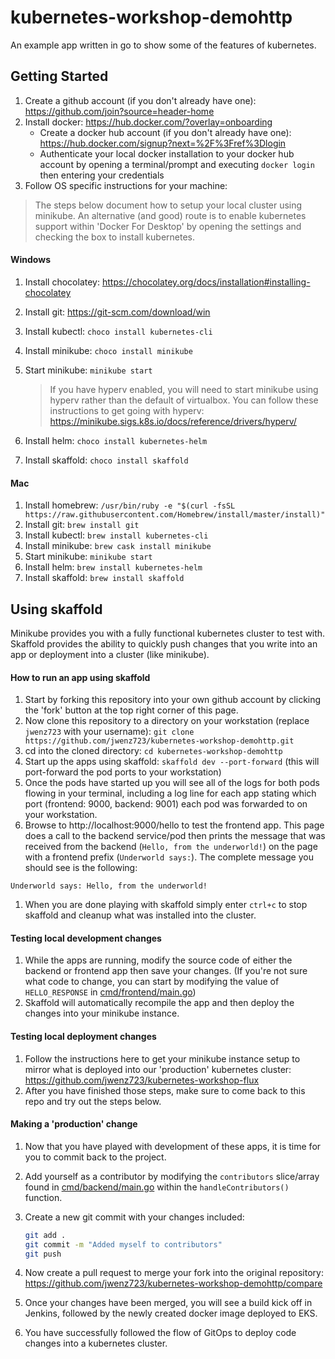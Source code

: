 # kubernetes-workshop-demohttp

An example app written in go to show some of the features of kubernetes.

## Getting Started

1. Create a github account (if you don't already have one): https://github.com/join?source=header-home
1. Install docker: https://hub.docker.com/?overlay=onboarding
    * Create a docker hub account (if you don't already have one): https://hub.docker.com/signup?next=%2F%3Fref%3Dlogin
    * Authenticate your local docker installation to your docker hub account by opening a terminal/prompt and executing 
    `docker login` then entering your credentials
1. Follow OS specific instructions for your machine:

> The steps below document how to setup your local cluster using minikube. An alternative (and good) route is to enable
> kubernetes support within 'Docker For Desktop' by opening the settings and checking the box to install kubernetes.

#### Windows
1. Install chocolatey: https://chocolatey.org/docs/installation#installing-chocolatey
1. Install git: https://git-scm.com/download/win
1. Install kubectl: `choco install kubernetes-cli`
1. Install minikube: `choco install minikube`
1. Start minikube: `minikube start`
    
    > If you have hyperv enabled, you will need to start minikube using hyperv rather than the default of virtualbox. You
    > can follow these instructions to get going with hyperv: https://minikube.sigs.k8s.io/docs/reference/drivers/hyperv/

1. Install helm: `choco install kubernetes-helm`
1. Install skaffold: `choco install skaffold`

#### Mac

1. Install homebrew: `/usr/bin/ruby -e "$(curl -fsSL https://raw.githubusercontent.com/Homebrew/install/master/install)"`
1. Install git: `brew install git`
1. Install kubectl: `brew install kubernetes-cli`
1. Install minikube: `brew cask install minikube`
1. Start minikube: `minikube start`
1. Install helm: `brew install kubernetes-helm`
1. Install skaffold: `brew install skaffold`


## Using skaffold

Minikube provides you with a fully functional kubernetes cluster to test with. Skaffold provides the ability to quickly
push changes that you write into an app or deployment into a cluster (like minikube).

#### How to run an app using skaffold

1. Start by forking this repository into your own github account by clicking the 'fork' button at the top right corner of this page.
1. Now clone this repository to a directory on your workstation (replace `jwenz723` with your username): `git clone https://github.com/jwenz723/kubernetes-workshop-demohttp.git`
1. cd into the cloned directory: `cd kubernetes-workshop-demohttp`
1. Start up the apps using skaffold: `skaffold dev --port-forward` (this will port-forward the pod ports to your workstation)
1. Once the pods have started up you will see all of the logs for both pods flowing in your terminal, including
a log line for each app stating which port (frontend: 9000, backend: 9001) each pod was forwarded to on your workstation.
1. Browse to http://localhost:9000/hello to test the frontend app. This page does a call to the backend service/pod then
prints the message that was received from the backend (`Hello, from the underworld!`) on the page with a frontend prefix
(`Underworld says:`). The complete message you should see is the following:

```text
Underworld says: Hello, from the underworld!
```

1. When you are done playing with skaffold simply enter `ctrl+c` to stop skaffold and cleanup what was installed into the cluster.

#### Testing local development changes

1. While the apps are running, modify the source code of either the backend or frontend app then save your changes. (If 
you're not sure what code to change, you can start by modifying the value of `HELLO_RESPONSE` in [cmd/frontend/main.go](/cmd/frontend/main.go)) 
1. Skaffold will automatically recompile the app and then deploy the changes into your minikube instance. 

#### Testing local deployment changes

1. Follow the instructions here to get your minikube instance setup to mirror what is deployed into our 'production' kubernetes
cluster: https://github.com/jwenz723/kubernetes-workshop-flux
1. After you have finished those steps, make sure to come back to this repo and try out the steps below.

#### Making a 'production' change

1. Now that you have played with development of these apps, it is time for you to commit back to the project.
1. Add yourself as a contributor by modifying the `contributors` slice/array found in 
[cmd/backend/main.go](/cmd/backend/main.go) within the `handleContributors()` function. 
1. Create a new git commit with your changes included:
 
    ```bash
    git add .
    git commit -m "Added myself to contributors"
    git push
    ```
   
1. Now create a pull request to merge your fork into the original repository: https://github.com/jwenz723/kubernetes-workshop-demohttp/compare
1. Once your changes have been merged, you will see a build kick off in Jenkins, followed by the newly created docker image deployed to EKS.
1. You have successfully followed the flow of GitOps to deploy code changes into a kubernetes cluster.